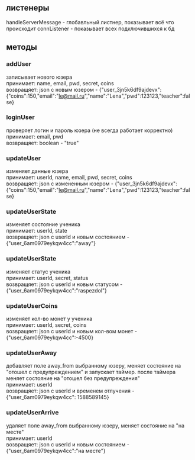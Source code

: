 
## листенеры
handleServerMessage - глобавльный листнер, показывает всё что происходит
connListener - показывает всех подключившихся к бд



## методы

### addUser
записывает нового юзера  
принимает: name, email, pwd, secret, coins  
возвращяет: json с новым юзером - {"user_3jn5k6df9ajdevx":{"coins":150,"email":"le@mail.ru","name":"Lena","pwd":123123,"teacher":false}  

### loginUser
проверяет логин и пароль юзера (не всегда работает корректно)  
принимает: email, pwd  
возвращяет: boolean - "true"  

### updateUser
изменяет данные юзера  
принимает: userId, name, email, pwd, secret, coins  
возвращяет: json с измененным юзером - {"user_3jn5k6df9ajdevx":{"coins":150,"email":"le@mail.ru","name":"Lena","pwd":123123,"teacher":false}  

### updateUserState
изменяет состояние ученика  
принимает: userId, state  
возвращяет: json с userId и новым состоянием - {"user_6am0979eykqw4cc":"away"}  

### updateUserState
изменяет статус ученика  
принимает: userId, secret, status  
возвращяет: json с userId и новым статусом - {"user_6am0979eykqw4cc":"raspezdol"}  

### updateUserCoins
изменяет кол-во монет у ученика  
принимает: userId, secret, coins  
возвращяет: json с userId и новым кол-вом монет - {"user_6am0979eykqw4cc":-4500}  

### updateUserAway
добавляет поле away_from выбранному юзеру, меняет состояние на "отошел с предупреждением" и запускает таймер. после таймера меняет состояние на "отошел без предупреждения"  
принимает: userId  
возвращяет: json с userId и временем отлучения - {"user_6am0979eykqw4cc": 1588589145}  

### updateUserArrive
удаляет поле away_from выбранному юзеру, меняет состояние на "на месте"  
принимает: userId  
возвращяет: json с userId и новым состоянием - {"user_6am0979eykqw4cc":"на месте"}  